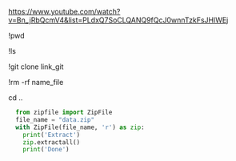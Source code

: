 https://www.youtube.com/watch?v=Bn_jRbQcmV4&list=PLdxQ7SoCLQANQ9fQcJ0wnnTzkFsJHlWEj

!pwd 

!ls

!git clone link_git

!rm -rf name_file

cd ..

```python
  from zipfile import ZipFile
  file_name = "data.zip"
  with ZipFile(file_name, 'r') as zip:
    print('Extract')
    zip.extractall()
    print('Done')
```

